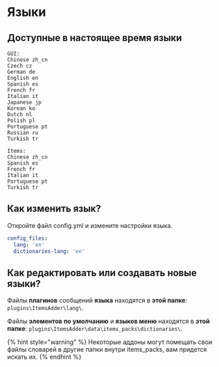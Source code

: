 # Языки

## Доступные в настоящее время языки

```text
GUI: 
Chinese zh_cn
Czech cz
German de
English en
Spanish es
French fr
Italian it
Japanese jp
Korean ko
Dutch nl
Polish pl
Portuguese pt
Russian ru
Turkish tr

Items: 
Chinese zh_cn
Spanish es
French fr
Italian it
Portuguese pt
Turkish tr
```

## Как изменить язык?

Откройте файл config.yml и измените настройки языка.

```yaml
config_files:
  lang: 'en'
  dictionaries-lang: 'en'
```

## Как редактировать или создавать новые языки?

Файлы **плагинов** сообщений **языка** находятся в **этой папке**: `plugins\ItemsAdder\lang\`.

Файлы **элементов по умолчанию** и **языков меню** находятся в **этой папке**: `plugins\ItemsAdder\data\items_packs\dictionaries\`.

{% hint style="warning" %}
Некоторые аддоны могут помещать свои файлы словарей в другие папки внутри items\_packs, вам придется искать их.
{% endhint %}

